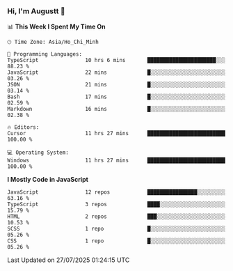### Hi, I'm Augustt 👋

<!--START_SECTION:waka-->
📊 **This Week I Spent My Time On** 

```text
🕑︎ Time Zone: Asia/Ho_Chi_Minh

💬 Programming Languages: 
TypeScript               10 hrs 6 mins       ██████████████████████░░░   88.23 % 
JavaScript               22 mins             █░░░░░░░░░░░░░░░░░░░░░░░░   03.26 % 
JSON                     21 mins             █░░░░░░░░░░░░░░░░░░░░░░░░   03.14 % 
Bash                     17 mins             █░░░░░░░░░░░░░░░░░░░░░░░░   02.59 % 
Markdown                 16 mins             █░░░░░░░░░░░░░░░░░░░░░░░░   02.38 % 

🔥 Editors: 
Cursor                   11 hrs 27 mins      █████████████████████████   100.00 % 

💻 Operating System: 
Windows                  11 hrs 27 mins      █████████████████████████   100.00 % 
```

**I Mostly Code in JavaScript** 

```text
JavaScript               12 repos            ████████████████░░░░░░░░░   63.16 % 
TypeScript               3 repos             ████░░░░░░░░░░░░░░░░░░░░░   15.79 % 
HTML                     2 repos             ███░░░░░░░░░░░░░░░░░░░░░░   10.53 % 
SCSS                     1 repo              █░░░░░░░░░░░░░░░░░░░░░░░░   05.26 % 
CSS                      1 repo              █░░░░░░░░░░░░░░░░░░░░░░░░   05.26 % 
```




 Last Updated on 27/07/2025 01:24:15 UTC
<!--END_SECTION:waka-->
